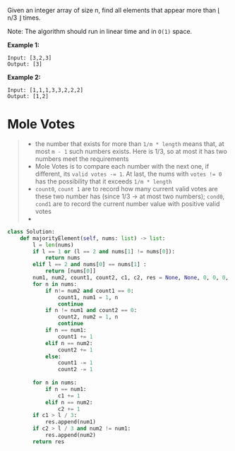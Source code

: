 Given an integer array of size n, find all elements that appear more than ⌊ n/3 ⌋ times.

Note: The algorithm should run in linear time and in ```O(1)``` space.

**Example 1:**
```
Input: [3,2,3]
Output: [3]
```
**Example 2:**
```
Input: [1,1,1,3,3,2,2,2]
Output: [1,2]
```
# Mole Votes
>* the number that exists for more than ```1/m * length``` means that, at most ```m - 1``` such numbers exists. Here is 1/3, so at most it has two numbers meet the requirements
>* Mole Votes is to compare each number with the next one, if different, its ```valid votes -= 1```. At last, the nums with ```votes != 0``` has the possibility that it exceeds ```1/m * length```
>* ```count0```, ```count 1``` are to record how many current valid votes are these two number has (since 1/3 -> at most two numbers); ```cond0```, ```cond1``` are to record the current number value with positive valid votes 
>* 

```python
class Solution:
    def majorityElement(self, nums: list) -> list:
        l = len(nums)
        if l == 1 or (l == 2 and nums[1] != nums[0]):
            return nums
        elif l == 2 and nums[0] == nums[1] :
            return [nums[0]]
        num1, num2, count1, count2, c1, c2, res = None, None, 0, 0, 0, 0, []
        for n in nums:
            if n!= num2 and count1 == 0:
                count1, num1 = 1, n
                continue
            if n != num1 and count2 == 0:
                count2, num2 = 1, n
                continue
            if n == num1:
                count1 += 1
            elif n == num2:
                count2 += 1
            else:
                count1 -= 1
                count2 -= 1
        
        for n in nums:
            if n == num1:
                c1 += 1
            elif n == num2:
                c2 += 1
        if c1 > l / 3:
            res.append(num1)
        if c2 > l / 3 and num2 != num1:
            res.append(num2)
        return res
```          
        
            
          

```